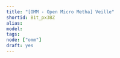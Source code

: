 ```yaml
---
title: "[OMM - Open Micro Metha] Veille"
shortid: B1t_px3BZ
alias:
model:
tags:
node: ["omm"]
draft: yes
---
```

